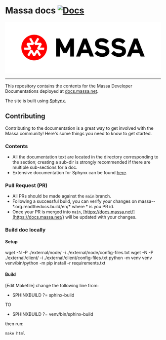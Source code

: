 # Massa docs [![Docs](https://img.shields.io/static/v1?label=massa&message=docs&color=blue)](https://docs.massa.net/)

<div align="center">
  <img src="_static/MassaDark.png?raw=true">
</div>

---

This repository contains the contents for the Massa Developer Documentations
deployed at [docs.massa.net](https://docs.massa.net).

The site is built using [Sphynx](https://www.sphinx-doc.org/).

## Contributing

Contributing to the documentation is a great way to get involved with the Massa community! Here's some things you need
to know to get started.

### Contents

- All the documentation text are located in the directory corresponding to the section; creating a sub-dir is strongly
  recommended if there are multiple sub-sections for a doc.
- Extensive documentation for Sphynx can be found [here](https://www.sphinx-doc.org/).

### Pull Request (PR)

- All PRs should be made against the `main` branch.
- Following a successful build, you can verify your changes on massa--\*.org.readthedocs.build/en/* where \* is you PR
  id.
- Once your PR is merged into `main`, [https://docs.massa.net/](https://docs.massa.net/)
  will be updated with your changes.

### Build doc locally

#### Setup
wget -N -P ./external/node/ -i ./external/node/config-files.txt
wget -N -P ./external/client/ -i ./external/client/config-files.txt
python -m venv venv
venv/bin/python -m pip install -r requirements.txt

#### Build

[Edit Makefile] change the following line from:

* SPHINXBUILD   ?= sphinx-build

TO

* SPHINXBUILD   ?= venv/bin/sphinx-build

then run:

```commandline
make html
```
